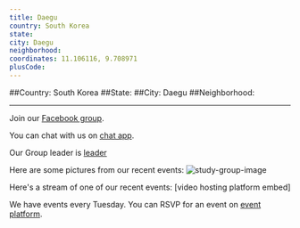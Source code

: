 ```yaml
---
title: Daegu
country: South Korea
state: 
city: Daegu
neighborhood: 
coordinates: 11.106116, 9.708971
plusCode:
---
```


##Country: South Korea
##State: 
##City: Daegu
##Neighborhood: 
*****
Join our [Facebook group](https://www.facebook.com/groups/free.code.camp.your.daegu).

You can chat with us on [chat app]().

Our Group leader is [leader]()

Here are some pictures from our recent events:
![study-group-image]()

Here's a stream of one of our recent events:
[video hosting platform embed]

We have events every Tuesday. You can RSVP for an event on [event platform]().

